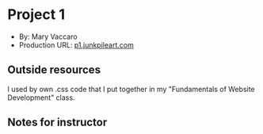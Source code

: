 
# Project 1
+ By: Mary Vaccaro
+ Production URL: [p1.junkpileart.com](http://p1.junkpileart.com)

## Outside resources
I used by own .css code that I put together in my "Fundamentals of Website Development" class.

## Notes for instructor




